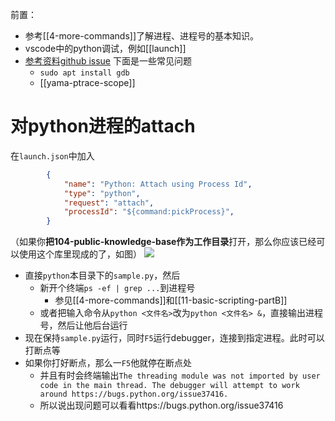 前置：
- 参考[[4-more-commands]]了解进程、进程号的基本知识。
- vscode中的python调试，例如[[launch]]
- [参考资料github issue](https://github.com/microsoft/debugpy/issues/102)
下面是一些常见问题
  - `sudo apt install gdb`
  - [[yama-ptrace-scope]]

# 对python进程的attach
在`launch.json`中加入
```json
        {
            "name": "Python: Attach using Process Id",
            "type": "python",
            "request": "attach",
            "processId": "${command:pickProcess}",
        }
```
（如果你**把104-public-knowledge-base作为工作目录**打开，那么你应该已经可以使用这个库里现成的了，如图）
![](attach-json.png)
- 直接`python`本目录下的`sample.py`，然后
  - 新开个终端`ps -ef | grep ...`到进程号
    - 参见[[4-more-commands]]和[[11-basic-scripting-partB]]
  - 或者把输入命令从`python <文件名>`改为`python <文件名> &`，直接输出进程号，然后让他后台运行
- 现在保持`sample.py`运行，同时`F5`运行debugger，连接到指定进程。此时可以打断点等
- 如果你打好断点，那么一`F5`他就停在断点处
  - 并且有时会终端输出`The threading module was not imported by user code in the main thread. The debugger will attempt to work around https://bugs.python.org/issue37416.`
  - 所以说出现问题可以看看https://bugs.python.org/issue37416